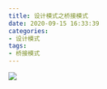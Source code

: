 ```yaml
---
title: 设计模式之桥接模式
date: 2020-09-15 16:33:39
categories: 
- 设计模式
tags:
- 桥接模式
---
```


![](https://tva3.sinaimg.cn/large/008aQ1h9ly1girf7h57dxj30p00dwt9u.jpg)

<!-- more -->